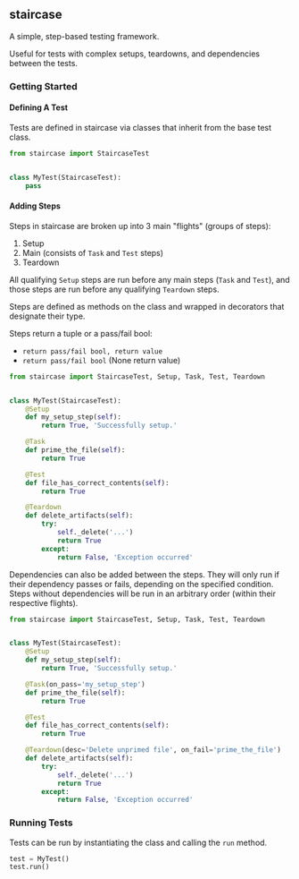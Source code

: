 ## staircase

A simple, step-based testing framework.

Useful for tests with complex setups, teardowns, and dependencies between the tests.

### Getting Started

#### Defining A Test

Tests are defined in staircase via classes that inherit from the base test class.

```python
from staircase import StaircaseTest


class MyTest(StaircaseTest):
    pass
```

#### Adding Steps

Steps in staircase are broken up into 3 main "flights" (groups of steps):

1) Setup
2) Main (consists of `Task` and `Test` steps)
3) Teardown

All qualifying `Setup` steps are run before any main steps (`Task` and `Test`), and those steps are run before any
qualifying `Teardown` steps.

Steps are defined as methods on the class and wrapped in decorators that designate their type.

Steps return a tuple or a pass/fail bool:

- `return pass/fail bool, return value`
- `return pass/fail bool` (None return value)

```python
from staircase import StaircaseTest, Setup, Task, Test, Teardown


class MyTest(StaircaseTest):
    @Setup
    def my_setup_step(self):
        return True, 'Successfully setup.'

    @Task
    def prime_the_file(self):
        return True

    @Test
    def file_has_correct_contents(self):
        return True

    @Teardown
    def delete_artifacts(self):
        try:
            self._delete('...')
            return True
        except:
            return False, 'Exception occurred'
```

Dependencies can also be added between the steps. They will only run if their dependency
passes or fails, depending on the specified condition. Steps without dependencies will be run in an
arbitrary order (within their respective flights).

```python
from staircase import StaircaseTest, Setup, Task, Test, Teardown


class MyTest(StaircaseTest):
    @Setup
    def my_setup_step(self):
        return True, 'Successfully setup.'

    @Task(on_pass='my_setup_step')
    def prime_the_file(self):
        return True

    @Test
    def file_has_correct_contents(self):
        return True

    @Teardown(desc='Delete unprimed file', on_fail='prime_the_file')
    def delete_artifacts(self):
        try:
            self._delete('...')
            return True
        except:
            return False, 'Exception occurred'
```

### Running Tests
Tests can be run by instantiating the class and calling the `run` method.


```python
test = MyTest()
test.run()
```
